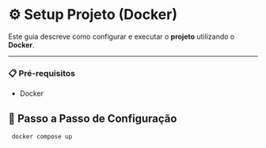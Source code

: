 # ⚙️ Setup Projeto (Docker)

Este guia descreve como configurar e executar o **projeto** utilizando o **Docker**.

---

### 📋 Pré-requisitos

- Docker

## 🧠 Passo a Passo de Configuração

`` docker compose up``